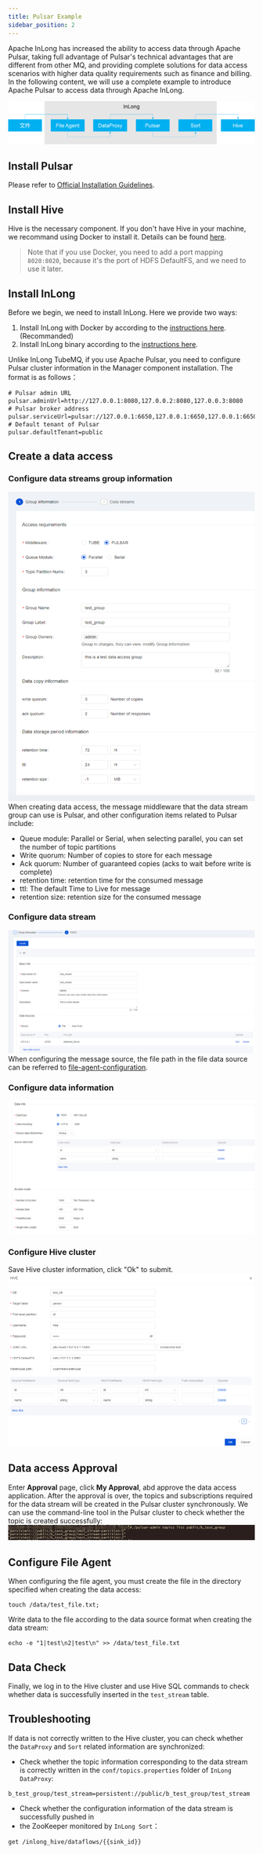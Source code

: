 ```yaml
---
title: Pulsar Example
sidebar_position: 2
---
```


Apache InLong has increased the ability to access data through Apache Pulsar, taking full advantage of Pulsar's technical advantages that are different from other MQ, and providing complete solutions for data access scenarios with higher data quality requirements such as finance and billing.
In the following content, we will use a complete example to introduce Apache Pulsar to access data through Apache InLong.

![Create Group](img/pulsar-arch.png)

## Install Pulsar
Please refer to [Official Installation Guidelines](https://pulsar.apache.org/docs/en/standalone/).

## Install Hive
Hive is the necessary component. If you don't have Hive in your machine, we recommand using Docker to install it. Details can be found [here](https://github.com/big-data-europe/docker-hive).

> Note that if you use Docker, you need to add a port mapping `8020:8020`, because it's the port of HDFS DefaultFS, and we need to use it later.

## Install InLong
Before we begin, we need to install InLong. Here we provide two ways:
1. Install InLong with Docker by according to the [instructions here](deployment/docker.md).(Recommanded)
2. Install InLong binary according to the [instructions here](deployment/bare_metal.md).

Unlike InLong TubeMQ, if you use Apache Pulsar, you need to configure Pulsar cluster information 
in the Manager component installation. The format is as follows：
```
# Pulsar admin URL
pulsar.adminUrl=http://127.0.0.1:8080,127.0.0.2:8080,127.0.0.3:8080
# Pulsar broker address
pulsar.serviceUrl=pulsar://127.0.0.1:6650,127.0.0.1:6650,127.0.0.1:6650
# Default tenant of Pulsar
pulsar.defaultTenant=public
```

## Create a data access
### Configure data streams group information
![](img/pulsar-group.png)
When creating data access, the message middleware that the data stream group can use is Pulsar, 
and other configuration items related to Pulsar include:
- Queue module: Parallel or Serial, when selecting parallel, you can set the number of topic partitions
- Write quorum: Number of copies to store for each message
- Ack quorum: Number of guaranteed copies (acks to wait before write is complete)
- retention time: retention time for the consumed message
- ttl: The default Time to Live for message
- retention size: retention size for the consumed message

### Configure data stream
![](img/pulsar-stream.png)
When configuring the message source, the file path in the file data source can be referred to [file-agent-configuration](https://inlong.apache.org/docs/next/modules/agent/file#file-agent-configuration).

### Configure data information
![](img/pulsar-data.png)

### Configure Hive cluster
Save Hive cluster information, click "Ok" to submit.
![](img/pulsar-hive.png)

## Data access Approval
Enter **Approval** page, click **My Approval**, abd approve the data access application. After the approval is over, 
the topics and subscriptions required for the data stream will be created in the Pulsar cluster synchronously.
We can use the command-line tool in the Pulsar cluster to check whether the topic is created successfully:
![](img/pulsar-topic.png)

## Configure File Agent
When configuring the file agent, you must create the file in the directory specified when creating the data access:
```
touch /data/test_file.txt;
```

Write data to the file according to the data source format when creating the data stream:
```
echo -e "1|test\n2|test\n" >> /data/test_file.txt
```

## Data Check
Finally, we log in to the Hive cluster and use Hive SQL commands to check 
whether data is successfully inserted in the `test_stream` table.

## Troubleshooting
If data is not correctly written to the Hive cluster, you can check whether the `DataProxy` and `Sort` related information are synchronized:
- Check whether the topic information corresponding to the data stream is correctly written in the `conf/topics.properties` folder of `InLong DataProxy`:
```
b_test_group/test_stream=persistent://public/b_test_group/test_stream
```

- Check whether the configuration information of the data stream is successfully pushed in 
- the ZooKeeper monitored by `InLong Sort`：
```
get /inlong_hive/dataflows/{{sink_id}}
```
